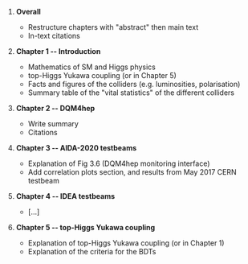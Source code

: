 1. **Overall**
   - Restructure chapters with "abstract" then main text
   - In-text citations

1. **Chapter 1 -- Introduction**
   - Mathematics of SM and Higgs physics
   - top-Higgs Yukawa coupling (or in Chapter 5)
   - Facts and figures of the colliders (e.g. luminosities, polarisation)
   - Summary table of the "vital statistics" of the different colliders

1. **Chapter 2 -- DQM4hep**
   - Write summary
   - Citations

1. **Chapter 3 -- AIDA-2020 testbeams**
   - Explanation of Fig 3.6 (DQM4hep monitoring interface)
   - Add correlation plots section, and results from May 2017 CERN testbeam

1. **Chapter 4 -- IDEA testbeams**
   - [...]

1. **Chapter 5 -- top-Higgs Yukawa coupling**
   - Explanation of top-Higgs Yukawa coupling (or in Chapter 1)
   - Explanation of the criteria for the BDTs
